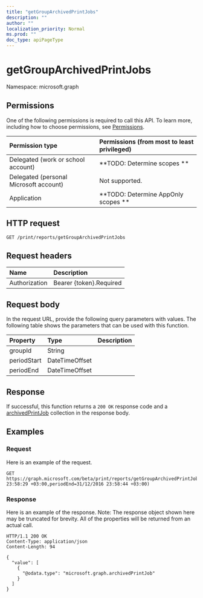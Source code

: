 ```yaml
---
title: "getGroupArchivedPrintJobs"
description: ""
author: ""
localization_priority: Normal
ms.prod: ""
doc_type: apiPageType
---
```


# getGroupArchivedPrintJobs

Namespace: microsoft.graph



## Permissions
One of the following permissions is required to call this API. To learn more, including how to choose permissions, see [Permissions](/concepts/permissions-reference.md).

|Permission type|Permissions (from most to least privileged)|
|:---|:---|
|Delegated (work or school account)|**TODO: Determine scopes **|
|Delegated (personal Microsoft account)|Not supported.|
|Application|**TODO: Determine AppOnly scopes **|

## HTTP request
<!-- {
  "blockType": "ignored"
}
-->
``` http
GET /print/reports/getGroupArchivedPrintJobs
```

## Request headers
|Name|Description|
|:---|:---|
|Authorization|Bearer {token}.Required|

## Request body
In the request URL, provide the following query parameters with values.
The following table shows the parameters that can be used with this function.

|Property|Type|Description|
|:---|:---|:---|
|groupId|String||
|periodStart|DateTimeOffset||
|periodEnd|DateTimeOffset||



## Response
If successful, this function returns a `200 OK` response code and a [archivedPrintJob](../resources/archivedprintjob.md) collection in the response body.

## Examples

### Request
Here is an example of the request.
<!-- {
  "blockType": "request",
  "name": "reportroot_getgrouparchivedprintjobs"
}
-->
``` http
GET https://graph.microsoft.com/beta/print/reports/getGroupArchivedPrintJobs(groupId='parameterValue',periodStart=31/12/2016 23:58:29 +03:00,periodEnd=31/12/2016 23:58:44 +03:00)
```

### Response
Here is an example of the response. Note: The response object shown here may be truncated for brevity. All of the properties will be returned from an actual call.
<!-- {
  "blockType": "response",
  "truncated": true,
  "@odata.type": "collection(microsoft.graph.archivedprintjob)"
}
-->
``` http
HTTP/1.1 200 OK
Content-Type: application/json
Content-Length: 94

{
  "value": [
    {
      "@odata.type": "microsoft.graph.archivedPrintJob"
    }
  ]
}
```

